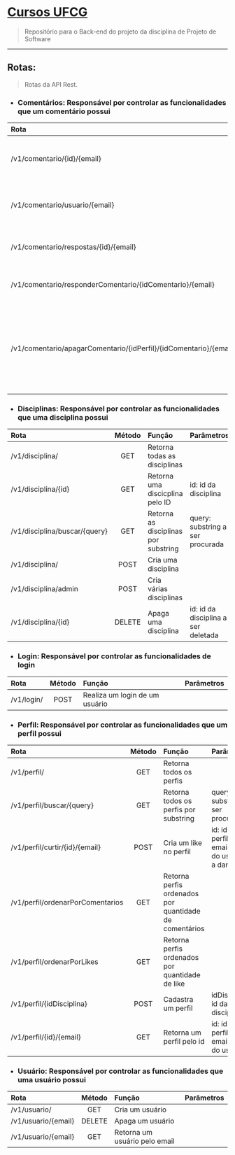 # [Cursos UFCG](https://api-cursosufcg.herokuapp.com/api/swagger-ui.html)
> Repositório para o Back-end do projeto da disciplina de Projeto de Software

----------------
## Rotas:
> Rotas da API Rest.

- ### Comentários: Responsável por controlar as funcionalidades que um comentário possui
Rota       | Método   |  Função    |  Parâmetros   |
:--------- | :------: | :--------- | :-----------  |
/v1/comentario/{id}/{email} | POST | Cria um comentário no perfil especificado pelo ID | id: Id do perfil, email: Email do usuário
/v1/comentario/usuario/{email} | GET | Retorna todos os comentários de um usuário | email: Email do usuário
/v1/comentario/respostas/{id}/{email} | GET | Retorna as respostas de um comentário | id: id do comentário, email: Email do usuário
/v1/comentario/responderComentario/{idComentario}/{email} | POST | Cria resposta de um comentário | id: id do comentário, email: Email do usuário
/v1/comentario/apagarComentario/{idPerfil}/{idComentario}/{email} | DELETE | Apaga um comentário de um perfi | idPerfil: id do perfil, idComentario: id do comentário, email: email do usuário que quer apagar o comentário.

- ### Disciplinas: Responsável por controlar as funcionalidades que uma disciplina possui
Rota       | Método   |  Função    |  Parâmetros   |
:--------- | :------: | :--------- | :-----------  |
/v1/disciplina/ | GET | Retorna todas as disciplinas |
/v1/disciplina/{id} | GET | Retorna uma discicplina pelo ID | id: id da disciplina
/v1/disciplina/buscar/{query} | GET | Retorna as disciplinas por substring | query: substring a ser procurada
/v1/disciplina/ | POST | Cria uma disciplina | 
/v1/disciplina/admin | POST | Cria várias disciplinas | 
/v1/disciplina/{id} | DELETE | Apaga uma disciplina | id: id da disciplina a ser deletada

- ### Login:  Responsável por controlar as funcionalidades de login
Rota       | Método   |  Função    |  Parâmetros   |
:--------- | :------: | :--------- | :-----------  |
/v1/login/ | POST | Realiza um login de um usuário

- ### Perfil: Responsável por controlar as funcionalidades que um perfil possui
Rota       | Método   |  Função    |  Parâmetros   |
:--------- | :------: | :--------- | :-----------  |
/v1/perfil/ | GET | Retorna todos os perfis | 
/v1/perfil/buscar/{query} | GET | Retorna todos os perfis por substring | query: substring a ser procurada
/v1/perfil/curtir/{id}/{email} | POST | Cria um like no perfil | id: id do perfil, email: email do usuário a dar o like
/v1/perfil/ordenarPorComentarios | GET | Retorna perfis ordenados por quantidade de comentários | 
/v1/perfil/ordenarPorLikes | GET | Retorna perfis ordenados por quantidade de like |
/v1/perfil/{idDisciplina} | POST | Cadastra um perfil | idDisciplina: id da disciplina
/v1/perfil/{id}/{email} | GET | Retorna um perfil pelo id | id: id do perfil, email: email do usuário

- ### Usuário: Responsável por controlar as funcionalidades que uma usuário possui
Rota       | Método   |  Função    |  Parâmetros   |
:--------- | :------: | :--------- | :-----------  |
/v1/usuario/ | GET | Cria um usuário |
/v1/usuario/{email} | DELETE | Apaga um usuário | 
/v1/usuario/{email} | GET | Retorna um usuário pelo email | 
